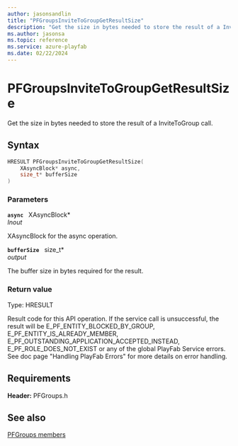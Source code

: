 ```yaml
---
author: jasonsandlin
title: "PFGroupsInviteToGroupGetResultSize"
description: "Get the size in bytes needed to store the result of a InviteToGroup call."
ms.author: jasonsa
ms.topic: reference
ms.service: azure-playfab
ms.date: 02/22/2024
---
```


# PFGroupsInviteToGroupGetResultSize  

Get the size in bytes needed to store the result of a InviteToGroup call.  

## Syntax  
  
```cpp
HRESULT PFGroupsInviteToGroupGetResultSize(  
    XAsyncBlock* async,  
    size_t* bufferSize  
)  
```  
  
### Parameters  
  
**`async`** &nbsp; XAsyncBlock*  
*_Inout_*  
  
XAsyncBlock for the async operation.  
  
**`bufferSize`** &nbsp; size_t*  
*output*  
  
The buffer size in bytes required for the result.  
  
  
### Return value
Type: HRESULT
  
Result code for this API operation. If the service call is unsuccessful, the result will be E_PF_ENTITY_BLOCKED_BY_GROUP, E_PF_ENTITY_IS_ALREADY_MEMBER, E_PF_OUTSTANDING_APPLICATION_ACCEPTED_INSTEAD, E_PF_ROLE_DOES_NOT_EXIST or any of the global PlayFab Service errors. See doc page "Handling PlayFab Errors" for more details on error handling.
  
  
## Requirements  
  
**Header:** PFGroups.h
  
## See also  
[PFGroups members](../pfgroups_members.md)  

  
  
